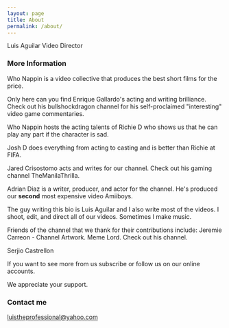 ```yaml
---
layout: page
title: About
permalink: /about/
---
```


Luis Aguilar Video Director

### More Information

Who Nappin is a video collective that produces the best short films for the price.

Only here can you find Enrique Gallardo's acting and writing brilliance. Check out his bullshockdragon channel for his self-proclaimed "interesting" video game commentaries.

Who Nappin hosts the acting talents of Richie D who shows us that he can play any part if the character is sad.

Josh D does everything from acting to casting and is better than Richie at FIFA.

Jared Crisostomo acts and writes for our channel. Check out his gaming channel TheManilaThrilla.

Adrian Diaz is a writer, producer, and actor for the channel. He's produced our <b>second</b> most expensive video Amiiboys.

The guy writing this bio is Luis Aguilar and I also write most of the videos. I shoot, edit, and direct all of our videos. Sometimes I make music. 

Friends of the channel that we thank for their contributions include:
Jeremie Carreon - Channel Artwork. Meme Lord. Check out his channel.

Serjio Castrellon

If you want to see more from us subscribe or follow us on our online accounts.

We appreciate your support.

### Contact me

[luistheprofessional@yahoo.com](mailto:luistheprofessional@yahoo.com)
